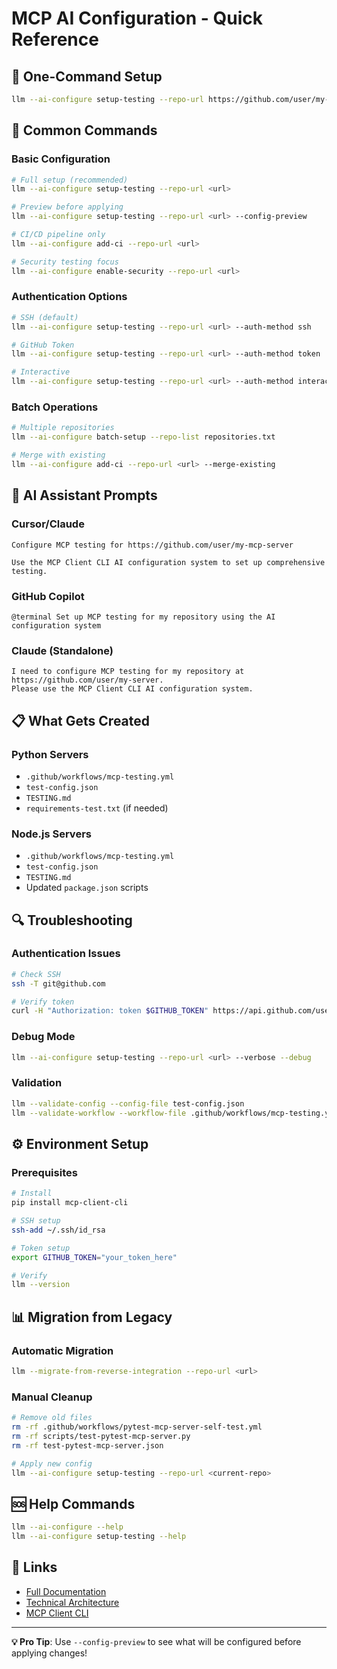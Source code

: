 # MCP AI Configuration - Quick Reference

## 🚀 One-Command Setup

```bash
llm --ai-configure setup-testing --repo-url https://github.com/user/my-mcp-server
```

## 🔧 Common Commands

### Basic Configuration
```bash
# Full setup (recommended)
llm --ai-configure setup-testing --repo-url <url>

# Preview before applying
llm --ai-configure setup-testing --repo-url <url> --config-preview

# CI/CD pipeline only
llm --ai-configure add-ci --repo-url <url>

# Security testing focus
llm --ai-configure enable-security --repo-url <url>
```

### Authentication Options
```bash
# SSH (default)
llm --ai-configure setup-testing --repo-url <url> --auth-method ssh

# GitHub Token
llm --ai-configure setup-testing --repo-url <url> --auth-method token

# Interactive
llm --ai-configure setup-testing --repo-url <url> --auth-method interactive
```

### Batch Operations
```bash
# Multiple repositories
llm --ai-configure batch-setup --repo-list repositories.txt

# Merge with existing
llm --ai-configure add-ci --repo-url <url> --merge-existing
```

## 🤖 AI Assistant Prompts

### Cursor/Claude
```
Configure MCP testing for https://github.com/user/my-mcp-server

Use the MCP Client CLI AI configuration system to set up comprehensive testing.
```

### GitHub Copilot
```
@terminal Set up MCP testing for my repository using the AI configuration system
```

### Claude (Standalone)
```
I need to configure MCP testing for my repository at https://github.com/user/my-server. 
Please use the MCP Client CLI AI configuration system.
```

## 📋 What Gets Created

### Python Servers
- `.github/workflows/mcp-testing.yml`
- `test-config.json`
- `TESTING.md`
- `requirements-test.txt` (if needed)

### Node.js Servers
- `.github/workflows/mcp-testing.yml`
- `test-config.json`
- `TESTING.md`
- Updated `package.json` scripts

## 🔍 Troubleshooting

### Authentication Issues
```bash
# Check SSH
ssh -T git@github.com

# Verify token
curl -H "Authorization: token $GITHUB_TOKEN" https://api.github.com/user
```

### Debug Mode
```bash
llm --ai-configure setup-testing --repo-url <url> --verbose --debug
```

### Validation
```bash
llm --validate-config --config-file test-config.json
llm --validate-workflow --workflow-file .github/workflows/mcp-testing.yml
```

## ⚙️ Environment Setup

### Prerequisites
```bash
# Install
pip install mcp-client-cli

# SSH setup
ssh-add ~/.ssh/id_rsa

# Token setup
export GITHUB_TOKEN="your_token_here"

# Verify
llm --version
```

## 📊 Migration from Legacy

### Automatic Migration
```bash
llm --migrate-from-reverse-integration --repo-url <url>
```

### Manual Cleanup
```bash
# Remove old files
rm -rf .github/workflows/pytest-mcp-server-self-test.yml
rm -rf scripts/test-pytest-mcp-server.py
rm -rf test-pytest-mcp-server.json

# Apply new config
llm --ai-configure setup-testing --repo-url <current-repo>
```

## 🆘 Help Commands

```bash
llm --ai-configure --help
llm --ai-configure setup-testing --help
```

## 🔗 Links

- [Full Documentation](./AI_CONFIGURATION_GUIDE.md)
- [Technical Architecture](./TECHNICAL_ARCHITECTURE.md)
- [MCP Client CLI](https://github.com/user/mcp-client-cli)

---

**💡 Pro Tip**: Use `--config-preview` to see what will be configured before applying changes! 